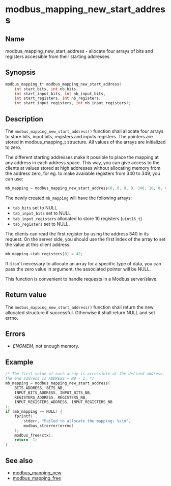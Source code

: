# modbus_mapping_new_start_address

## Name

modbus_mapping_new_start_address - allocate four arrays of bits and registers accessible from their starting addresses

## Synopsis

```c
modbus_mapping_t* modbus_mapping_new_start_address(
    int start_bits, int nb_bits,
    int start_input_bits, int nb_input_bits,
    int start_registers, int nb_registers,
    int start_input_registers, int nb_input_registers);
```

## Description

The `modbus_mapping_new_start_address()` function shall allocate four arrays to
store bits, input bits, registers and inputs registers. The pointers are stored
in modbus_mapping_t structure. All values of the arrays are initialized to zero.

The different starting addresses make it possible to place the mapping at any
address in each address space. This way, you can give access to the clients at
values stored at high addresses without allocating memory from the address zero,
for eg. to make available registers from 340 to 349, you can use:

```c
mb_mapping = modbus_mapping_new_start_address(0, 0, 0, 0, 340, 10, 0, 0);
```

The newly created `mb_mapping` will have the following arrays:

- `tab_bits` set to NULL
- `tab_input_bits` set to NULL
- `tab_input_registers` allocated to store 10 registers (`uint16_t`)
- `tab_registers` set to NULL.

The clients can read the first register by using the address 340 in its request.
On the server side, you should use the first index of the array to set the value
at this client address:

```c
mb_mapping->tab_registers[0] = 42;
```

If it isn't necessary to allocate an array for a specific type of data, you can
pass the zero value in argument, the associated pointer will be NULL.

This function is convenient to handle requests in a Modbus server/slave.

## Return value

The `modbus_mapping_new_start_address()` function shall return the new allocated structure if
successful. Otherwise it shall return NULL and set errno.

## Errors

- *ENOMEM*, not enough memory.

## Example

```c
/* The first value of each array is accessible at the defined address.
The end address is ADDRESS + NB - 1. */
mb_mapping = modbus_mapping_new_start_address(
    BITS_ADDRESS, BITS_NB,
    INPUT_BITS_ADDRESS, INPUT_BITS_NB,
    REGISTERS_ADDRESS, REGISTERS_NB,
    INPUT_REGISTERS_ADDRESS, INPUT_REGISTERS_NB
);
if (mb_mapping == NULL) {
    fprintf(
        stderr, "Failed to allocate the mapping: %s\n",
        modbus_strerror(errno)
    );
    modbus_free(ctx);
    return -1;
}
```

## See also

- [modbus_mapping_new](modbus_mapping_new.md)
- [modbus_mapping_free](modbus_mapping_free.md)
